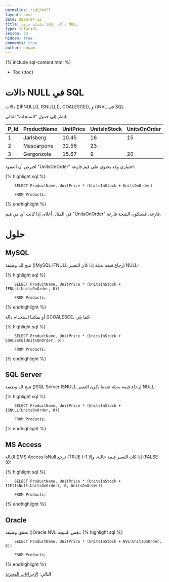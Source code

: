 ```yaml
---
permalink: /sql/Null
layout: post
date: 2020-04-13
title: سلسلة دروس SQL| دالات NULL
type: tutorial
lesson: 33
hidden: true
comments: true
author: husam
---
```


{% include sql-content.html %}

* Toc
{:toc}

# دالات NULL في SQL

دالات ()IFNULL(), ISNULL(), COALESCE(), و ()NVL  في SQL

انظر إلى جدول "المنتجات" التالي:

| P_Id |	ProductName |	UnitPrice |	UnitsInStock |	UnitsOnOrder |
|------ | ----------------- | ------------ | --------------- | ------------- |
| 1 |	Jarlsberg |	10.45 	| 16 |	15 |
| 2 |	Mascarpone |	32.56 |	23 |
| 3 |	Gorgonzola |	15.67 |	9 |	20 |


افترض أن العمود "UnitsOnOrder" اختياري وقد يحتوي على قيم فارغة.

{% highlight sql %}

		SELECT ProductName, UnitPrice * (UnitsInStock + UnitsOnOrder)

		FROM Products; 

{% endhighlight %}

في المثال أعلاه، إذا كانت أي من قيم "UnitsOnOrder" فارغة، فستكون النتيجة فارغة.

# حلول

## MySQL

تتيح لك وظيفة ()MySQL IFNULL  إرجاع قيمة بديلة إذا كان التعبير NULL:

{% highlight sql %}

		SELECT ProductName, UnitPrice * (UnitsInStock + IFNULL(UnitsOnOrder, 0))

		FROM Products;

{% endhighlight %}

أو يمكننا استخدام دالة  ()COALESCE، كما يلي:

{% highlight sql %}

		SELECT ProductName, UnitPrice * (UnitsInStock + COALESCE(UnitsOnOrder, 0))

		FROM Products;

{% endhighlight %}

## SQL Server

تتيح لك وظيفة  ()SQL Server ISNULL إرجاع قيمة بديلة عندما يكون التعبير NULL:

{% highlight sql %}

		SELECT ProductName, UnitPrice * (UnitsInStock + ISNULL(UnitsOnOrder, 0))

		FROM Products; 

{% endhighlight %}

## MS Access

 الدالة ()MS Access IsNull ترجع (TRUE (-1 إذا كان التعبير قيمة خالية، وإلا (FALSE (0:

{% highlight sql %}

		SELECT ProductName, UnitPrice * (UnitsInStock + IIF(IsNull(UnitsOnOrder), 0, UnitsOnOrder))

		FROM Products; 

{% endhighlight %}

## Oracle

تحقق وظيفة ()Oracle NVL نفس النتيجة:
{% highlight sql %}

		SELECT ProductName, UnitPrice * (UnitsInStock + NVL(UnitsOnOrder, 0))

		FROM Products; 

{% endhighlight %}


التالي: [الإجراءات المخزنة](stored_procedures)

